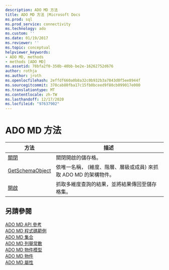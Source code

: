 ```yaml
---
description: ADO MD 方法
title: ADO MD 方法 |Microsoft Docs
ms.prod: sql
ms.prod_service: connectivity
ms.technology: ado
ms.custom: ''
ms.date: 01/19/2017
ms.reviewer: ''
ms.topic: conceptual
helpviewer_keywords:
- ADO MD, methods
- methods [ADO MD]
ms.assetid: 78bfa2f0-358b-40bb-be2e-16262752d676
author: rothja
ms.author: jroth
ms.openlocfilehash: 2effdf660a0b8a32c0b932b3a7843d0f5ee8944f
ms.sourcegitcommit: 370cab80fba17c15fb0bceed9f80cb099017e000
ms.translationtype: MT
ms.contentlocale: zh-TW
ms.lasthandoff: 12/17/2020
ms.locfileid: "97637902"
---
```

# <a name="ado-md-methods"></a>ADO MD 方法

|方法|描述|  
|-|-|  
|[關閉](./close-method-ado-md.md)|關閉開啟的儲存格。|  
|[GetSchemaObject](./getschemaobject-method-ado-md.md)|依唯一名稱， (維度、階層、層級或成員) 來抓取 ADO MD 的架構物件。|  
|[開啟](./open-method-ado-md.md)|抓取多維度查詢的結果，並將結果傳回至儲存格集。|  
  
## <a name="see-also"></a>另請參閱  
 [ADO MD API 參考](./ado-md-object-model.md)   
 [ADO MD 程式碼範例](./ado-md-code-examples.md)   
 [ADO MD 集合](./ado-md-collections.md)   
 [ADO MD 列舉常數](./ado-md-enumerated-constants.md)   
 [ADO MD 物件模型](./ado-md-object-model.md)   
 [ADO MD 物件](./ado-md-objects.md)   
 [ADO MD 屬性](./ado-md-properties.md)

